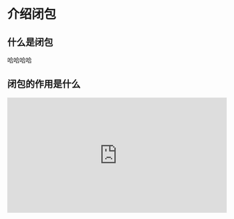 # 介绍闭包
## 什么是闭包
哈哈哈哈

## 闭包的作用是什么
<iframe height="265" style="width: 100%;" scrolling="no" title="Glass Panels with Shapes" src="https://codepen.io/kitjenson/embed/vYybmBB?height=265&theme-id=light&default-tab=css,result" frameborder="no" loading="lazy" allowtransparency="true" allowfullscreen="true">
  See the Pen <a href='https://codepen.io/kitjenson/pen/vYybmBB'>Glass Panels with Shapes</a> by Kit Jenson
  (<a href='https://codepen.io/kitjenson'>@kitjenson</a>) on <a href='https://codepen.io'>CodePen</a>.
</iframe>